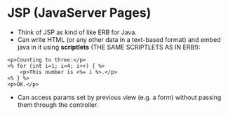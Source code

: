 # JSP (JavaServer Pages)

* Think of JSP as kind of like ERB for Java.
* Can write HTML (or any other data in a text-based format) and embed java in it using **scriptlets** (THE SAME SCRIPTLETS AS IN ERB!):

```
<p>Counting to three:</p>
<% for (int i=1; i<4; i++) { %>
    <p>This number is <%= i %>.</p>
<% } %>
<p>OK.</p>
```

* Can access params set by previous view (e.g. a form) without passing them through the controller.
